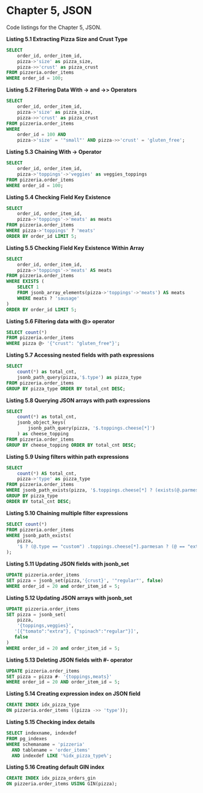 # Chapter 5, JSON

Code listings for the Chapter 5, JSON.

**Listing 5.1 Extracting Pizza Size and Crust Type**       
```sql                                                           
SELECT
    order_id, order_item_id,
    pizza->'size' as pizza_size,
    pizza->>'crust' as pizza_crust
FROM pizzeria.order_items
WHERE order_id = 100;
```

**Listing 5.2 Filtering Data With -> and ->> Operators**
```sql                                                                      
SELECT
    order_id, order_item_id,
    pizza->'size' as pizza_size,
    pizza->>'crust' as pizza_crust
FROM pizzeria.order_items
WHERE 
    order_id = 100 AND
    pizza->'size' = '"small"' AND pizza->>'crust' = 'gluten_free';
```

**Listing 5.3 Chaining With -> Operator**
```sql                                                                          
SELECT
    order_id, order_item_id,
    pizza->'toppings'->'veggies' as veggies_toppings
FROM pizzeria.order_items
WHERE order_id = 100;
```

**Listing 5.4 Checking Field Key Existence**
```sql
SELECT
    order_id, order_item_id,
    pizza->'toppings'->'meats' as meats
FROM pizzeria.order_items
WHERE pizza->'toppings' ? 'meats'
ORDER BY order_id LIMIT 5;
```

**Listing 5.5 Checking Field Key Existence Within Array**     
```sql       
SELECT
    order_id, order_item_id,
    pizza->'toppings'->'meats' AS meats
FROM pizzeria.order_items
WHERE EXISTS (
    SELECT 1
    FROM jsonb_array_elements(pizza->'toppings'->'meats') AS meats
    WHERE meats ? 'sausage'
)
ORDER BY order_id LIMIT 5;
```

**Listing 5.6 Filtering data with @> operator**
```sql           
SELECT count(*) 
FROM pizzeria.order_items
WHERE pizza @> '{"crust": "gluten_free"}';
```

**Listing 5.7 Accessing nested fields with path expressions**
```sql             
SELECT 
    count(*) as total_cnt, 
    jsonb_path_query(pizza,'$.type') as pizza_type
FROM pizzeria.order_items
GROUP BY pizza_type ORDER BY total_cnt DESC;
```

**Listing 5.8 Querying JSON arrays with path expressions**
```sql           
SELECT 
    count(*) as total_cnt,
    jsonb_object_keys(
        jsonb_path_query(pizza, '$.toppings.cheese[*]')
    ) as cheese_topping
FROM pizzeria.order_items
GROUP BY cheese_topping ORDER BY total_cnt DESC;
```

**Listing 5.9 Using filters within path expressions**
```sql            
SELECT 
    count(*) AS total_cnt,
    pizza->'type' as pizza_type
FROM pizzeria.order_items
WHERE jsonb_path_exists(pizza, '$.toppings.cheese[*] ? (exists(@.parmesan))')
GROUP BY pizza_type
ORDER BY total_cnt DESC;
```

**Listing 5.10 Chaining multiple filter expressions**
```sql               
SELECT count(*)
FROM pizzeria.order_items
WHERE jsonb_path_exists(
    pizza,
    '$ ? (@.type == "custom") .toppings.cheese[*].parmesan ? (@ == "extra")'
);
```

**Listing 5.11 Updating JSON fields with jsonb_set**
```sql             
UPDATE pizzeria.order_items 
SET pizza = jsonb_set(pizza,'{crust}', '"regular"', false)
WHERE order_id = 20 and order_item_id = 5;
```

**Listing 5.12 Updating JSON arrays with jsonb_set**
```sql             
UPDATE pizzeria.order_items 
SET pizza = jsonb_set(
    pizza,
    '{toppings,veggies}',
   '[{"tomato":"extra"}, {"spinach":"regular"}]',
   false
)
WHERE order_id = 20 and order_item_id = 5;
```

**Listing 5.13 Deleting JSON fields with #- operator**
```sql           
UPDATE pizzeria.order_items
SET pizza = pizza #- '{toppings,meats}'
WHERE order_id = 20 AND order_item_id = 5;
```

**Listing 5.14 Creating expression index on JSON field**
```sql        
CREATE INDEX idx_pizza_type
ON pizzeria.order_items ((pizza ->> 'type'));
```

**Listing 5.15 Checking index details**
```sql             
SELECT indexname, indexdef
FROM pg_indexes
WHERE schemaname = 'pizzeria'
  AND tablename = 'order_items'
  AND indexdef LIKE '%idx_pizza_type%';
```

**Listing 5.16 Creating default GIN index**
```sql            
CREATE INDEX idx_pizza_orders_gin 
ON pizzeria.order_items USING GIN(pizza);
```




